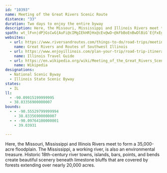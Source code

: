 ```yaml
---
id: "10393"
name: Meeting of the Great Rivers Scenic Route
distance: "33"
duration: Two days to enjoy the entire byway
description: Here, the Missouri, Mississippi and Illinois Rivers meet to form a 35,000-acre floodplain. The Mississippi, a working river, is also an environmental treasure. Historic 18th Century river towns, islands, bars, points and bends create beautiful scenery beneath limestone bluffs that are covered by forests extending over nearly 20,000 acres.
spath: wt_lFvn|dP}GsCwG{AuFi@cIMgIEkHR}Hx@cEv@wD~@kFbBoEnBwDlBiG`E{FxEg]j]eEbDuDjCn@zChApHr@fIPfEFzGOtEUdEa@nDeAjGcAjEkKf`@_BnI}EzYk@nCqA`E}AvD_CbEsAdByJjKwBrCsAtBcClFcAlCmZr`A}BdGoA~BiBlCoSlWgAbBgAjBq@lAQ\Yf@mBhEcCfG_ExNaBtDcA|AwB`CgElCaV`NqA`A_@d@eA~By@bD]jCeBlQm@bI{Arm@SdD[hB}@~Ac@^o@DCTETGVGRAZOl@GXO~@K|@KrAi@dOg@dB_CdGuDzGiFzHkAjA{LbJ}CjDmDlG_BbD_KtUyFbLoIrNa@Psa@`n@mAxBeFhMkInOsFfLeE`I_BzDaL|ZeJdX_GrNmP`b@gDdHcIbO_A~ByBvHaFvMsAtEo@lDy@hFo@dGgBfJwNfn@mP`k@{@nE_AvGm@`D_ArDsBxEwIxNyArDs@hCo@bDo@vEc@nHIlFB~AD`Bb@dFp@fDdBzGzAxDlExIfCzGdBxFfDnPv@`GzArW^dJTbX[tJShCy@rG}Hdi@gHla@eJjd@cUj_AiClJqKj]cFvOmOxa@qKtZqKp]cEvLyBdGqDtIu@~Bm@`CiCbM{CjK}Rzm@aFhP_BlHaHl`@aEbW{A|Ng@`HcAzHsGj^o@bGc@fGHdK|@bZIjIQnEwBzJg@nBa@nAO^s@tB_@hAUx@WbAS`A]vBM~@Kx@Ir@Eh@El@Cp@A^@R@ZFltB}CtWg@bGGfQgAzHcAlEk@rD]rFFtJe@tLCbM_@rG@dCl@`LGrAFzKNlEx@hH@pCWtFgBlLUtDT`Dr@|DhD|GxApBh@`@d@r@V|@dAxH|BtIZ~Bv@hJxCzRD`AIrF{@pN`@lK?dFYrFaB`K}@|HO`JHtYh@`Lt@bFx@jEx@hGNpB?rEYjb@rAjXNfKc@jTkAtTi@fDy@xBgBpByBlBeCtC{DzF_AdA_CjDaAz@aCbAcBF}CCsDj@mBj@aNxBqEf@}Gb@sDQgEq@gHaCwGmDuNaKsBw@aGYsVTiELmDr@{CfA_D~BgCrCo@rAyBxBcCdAeGl@kXxB}NaAsXe@iB?iBTcBx@}@v@k@`Am@|Ag@r@gAdAuAr@mBf@}QxDmJzAsEj@iMf@cEp@iDxAwEpCyC`A{UjEuBRuACaBO_B?sBl@sEzBu\`H
websites:
  - url: https://www.riversandroutes.com/things-to-do/road-trips/meeting-of-the-great-rivers/
    name: Great Rivers and Routes of Southwest Illinois
  - url: https://www.enjoyillinois.com/plan-your-trip/road-trip-itineraries/meeting-of-the-great-rivers/
    name: Illinois Travel Guide
  - url: https://en.wikipedia.org/wiki/Meeting_of_the_Great_Rivers_Scenic_Route
    name: Wikipedia
designations:
  - National Scenic Byway
  - Illinois State Scenic Byway
states:
  - IL
ll:
  - -90.09915199999995
  - 38.83356900000007
bounds:
  - - -90.55529799999994
    - 38.83356900000007
  - - -90.09764100000001
    - 39.03931

---
```


Here, the Missouri, Mississippi and Illinois Rivers meet to form a 35,000-acre floodplain. The Mississippi, a working river, is also an environmental treasure. Historic 18th-century river towns, islands, bars, points, and bends create beautiful scenery beneath limestone bluffs that are covered by forests extending over nearly 20,000 acres.
